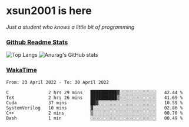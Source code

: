 # xsun2001 is here

*Just a student who knows a little bit of programming*

### [Github Readme Stats](https://github.com/anuraghazra/github-readme-stats)

![Top Langs](https://github-readme-stats.vercel.app/api/top-langs/?username=xsun2001&layout=compact&theme=radical) ![Anurag's GitHub stats](https://github-readme-stats.vercel.app/api?username=xsun2001&show_icons=true&theme=radical)

### [WakaTime](https://wakatime.com)

<!--START_SECTION:waka-->

```text
From: 23 April 2022 - To: 30 April 2022

C               2 hrs 29 mins   ██████████▓░░░░░░░░░░░░░░   42.44 %
TeX             2 hrs 26 mins   ██████████▒░░░░░░░░░░░░░░   41.69 %
Cuda            37 mins         ██▓░░░░░░░░░░░░░░░░░░░░░░   10.59 %
SystemVerilog   10 mins         ▓░░░░░░░░░░░░░░░░░░░░░░░░   02.86 %
C++             2 mins          ▒░░░░░░░░░░░░░░░░░░░░░░░░   00.70 %
Bash            1 min           ░░░░░░░░░░░░░░░░░░░░░░░░░   00.49 %
```

<!--END_SECTION:waka-->
